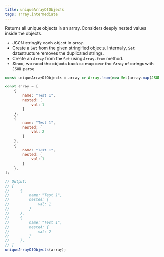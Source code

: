 ```yaml
---
title: uniqueArrayOfObjects
tags: array,intermediate
---
```


Returns all unique objects in an array. Considers deeply nested values inside the objects. 

- JSON stringify each object in array.
- Create a `Set` from the given stringified objects. Internally, `Set` datastructure removes the duplicated strings.
- Create an `Array` from the `Set` using `Array.from` method.
- Since, we need the objects back so map over the Array of strings with `JSON.parse`

```js
const uniqueArrayOfObjects = array => Array.from(new Set(array.map(JSON.stringify))).map(JSON.parse);
```

```js
const array = [
    {
        name: "Test 1",
        nested: {
            val: 1
        }
    },
    {
        name: "Test 1",
        nested: {
            val: 2
        }
    },
    {
        name: "Test 1",
        nested: {
            val: 1
        }
    },
];

// Output:
// [
//     {
//         name: "Test 1",
//         nested: {
//             val: 1
//         }
//     },
//     {
//         name: "Test 1",
//         nested: {
//             val: 2
//         }
//     },
// ]
uniqueArrayOfObjects(array);
```
